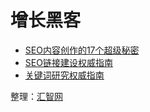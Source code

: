 # 增长黑客

- [SEO内容创作的17个超级秘密](seo-content-authoring-17-secrets)
- [SEO链接建设权威指南](seo-link-building)
- [关键词研究权威指南](keyword-guide)

整理：[汇智网](http://www.huwbiz.com)

